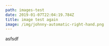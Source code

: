 ```yaml
---
path: images-test
date: 2019-01-07T22:04:19.784Z
title: image test again
image: /img/johnny-automatic-right-hand.png
---
```

asfsdf
